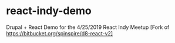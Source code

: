 # react-indy-demo
Drupal + React Demo for the 4/25/2019 React Indy Meetup [Fork of https://bitbucket.org/spinspire/d8-react-v2]
